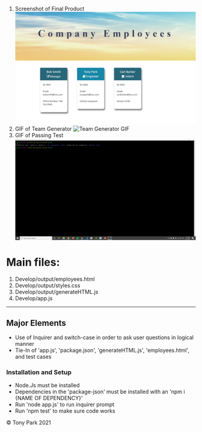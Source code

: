1. Screenshot of Final Product
   ![Final Product](./Assets/images/screenshot.PNG)
2. GIF of Team Generator
   ![Team Generator GIF](./Assets/images/teamGen.gif)
3. GIF of Passing Test
   ![Passing Test GIF](./Assets/images/test.gif)

# Main files:

1. Develop/output/employees.html
2. Develop/output/styles.css
3. Develop/output/generateHTML.js
4. Develop/app.js

---

## Major Elements

- Use of Inquirer and switch-case in order to ask user questions in logical manner
- Tie-In of 'app.js', 'package.json', 'generateHTML.js', 'employees.html', and test cases

### Installation and Setup

- Node.Js must be installed
- Dependencies in the 'package-json' must be installed with an 'npm i {NAME OF DEPENDENCY}'
- Run 'node app.js' to run inquirer prompt
- Run 'npm test' to make sure code works

© Tony Park 2021
